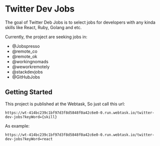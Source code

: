 Twitter Dev Jobs
============

The goal of Twitter Deb Jobs is to select jobs for developers with any kinda skills like React, Ruby, Golang and etc.

Currently, the project are seeking jobs in:
  * @Jobspresso
  * @remote_co
  * @remote_ok
  * @workingnomads
  * @weworkremotely
  * @stackdevjobs
  * @GitHubJobs



Getting Started
------------

This project is published at the Webtask, So just call this url:

~~~
https://wt-414bc239c1bf97d3f8d5848f0a42c6e0-0.run.webtask.io/twitter-dev-jobs?keyWord={skill}
~~~

As example:

~~~
https://wt-414bc239c1bf97d3f8d5848f0a42c6e0-0.run.webtask.io/twitter-dev-jobs?keyWord=react
~~~
